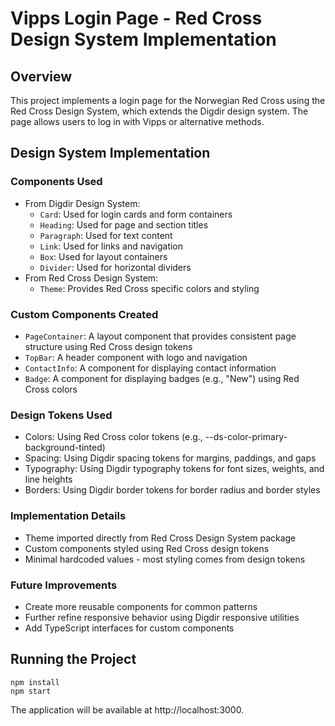 # Vipps Login Page - Red Cross Design System Implementation

## Overview
This project implements a login page for the Norwegian Red Cross using the Red Cross Design System, which extends the Digdir design system. The page allows users to log in with Vipps or alternative methods.

## Design System Implementation

### Components Used
- From Digdir Design System:
  - `Card`: Used for login cards and form containers
  - `Heading`: Used for page and section titles
  - `Paragraph`: Used for text content
  - `Link`: Used for links and navigation
  - `Box`: Used for layout containers
  - `Divider`: Used for horizontal dividers
- From Red Cross Design System:
  - `Theme`: Provides Red Cross specific colors and styling

### Custom Components Created
- `PageContainer`: A layout component that provides consistent page structure using Red Cross design tokens
- `TopBar`: A header component with logo and navigation
- `ContactInfo`: A component for displaying contact information
- `Badge`: A component for displaying badges (e.g., "New") using Red Cross colors

### Design Tokens Used
- Colors: Using Red Cross color tokens (e.g., --ds-color-primary-background-tinted)
- Spacing: Using Digdir spacing tokens for margins, paddings, and gaps
- Typography: Using Digdir typography tokens for font sizes, weights, and line heights
- Borders: Using Digdir border tokens for border radius and border styles

### Implementation Details
- Theme imported directly from Red Cross Design System package
- Custom components styled using Red Cross design tokens
- Minimal hardcoded values - most styling comes from design tokens

### Future Improvements
- Create more reusable components for common patterns
- Further refine responsive behavior using Digdir responsive utilities
- Add TypeScript interfaces for custom components

## Running the Project
```
npm install
npm start
```

The application will be available at http://localhost:3000.
